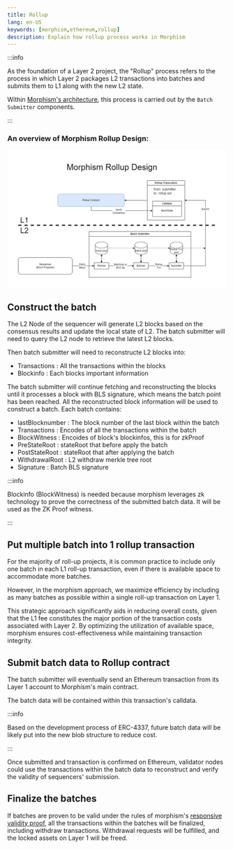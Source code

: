 ```yaml
---
title: Rollup
lang: en-US
keywords: [morphism,ethereum,rollup]
description: Explain how rollup process works in Morphism
---
```


:::info

As the foundation of a Layer 2 project, the "Rollup" process refers to the process in which Layer 2 packages L2 transactions into batches and submits them to L1 along with the new L2 state. 

Within [Morphism's architecture](../2-morphism-modular-design.md), this process is carried out by the ```Batch Submitter``` components.

:::


### An overview of Morphism Rollup Design:

![rollup](../../../assets/docs/protocol/General/rollup/rollup.png)


## Construct the batch

The L2 Node of the sequencer will generate L2 blocks based on the consensus results and update the local state of L2. The batch submitter will need to query the L2 node to retrieve the latest L2 blocks.

Then batch submitter will need to reconstructe L2 blocks into:

- Transactions : All the transactions within the blocks
- Blockinfo : Each blocks important information

The batch submitter will continue fetching and reconstructing the blocks until it processes a block with BLS signature, which means the batch point has been reached. All the reconstructed block information will be used to construct a batch. Each batch contains:

- lastBlocknumber : The block number of the last block within the batch
- Transactions : Encodes of all the transactions within the batch
- BlockWitness : Encoides of block's blockinfos, this is for zkProof
- PreStateRoot : stateRoot that before apply the batch
- PostStateRoot : stateRoot that after applying the batch
- WithdrawalRoot : L2 withdraw merkle tree root
- Signature : Batch BLS signature


:::info

Blockinfo (BlockWitness) is needed because morphism leverages zk technology to prove the correctness of the submitted batch data. It will be used as the ZK Proof witness.

:::


## Put multiple batch into 1 rollup transaction

For the majority of roll-up projects, it is common practice to include only one batch in each L1 roll-up transaction, even if there is available space to accommodate more batches.

However, in the morphism approach, we maximize efficiency by including as many batches as possible within a single roll-up transaction on Layer 1.

This strategic approach significantly aids in reducing overall costs, given that the L1 fee constitutes the major portion of the transaction costs associated with Layer 2. By optimizing the utilization of available space, morphism ensures cost-effectiveness while maintaining transaction integrity.


## Submit batch data to Rollup contract

The batch submitter will eventually send an Ethereum transaction from its Layer 1 account to Morphism's main contract.

The batch data will be contained within this transaction's calldata.


:::info

Based on the development process of ERC-4337, future batch data will be likely put into the new blob structure to reduce cost.

::: 

Once submitted and transaction is confirmed on Ethereum, validator nodes could use the transactions within the batch data to reconstruct and verify the validity of sequencers' submission.


## Finalize the batches

If batches are proven to be valid under the rules of morphism's [responsive validity proof](../responsive-validity-proof/1-overview.md), all the transactions within the batches will be finalized, including withdraw transactions. Withdrawal requests will be fulfilled, and the locked assets on Layer 1 will be freed.